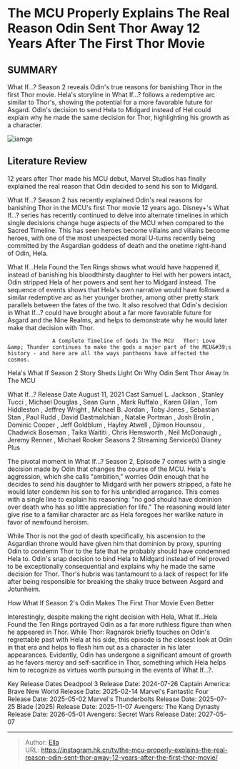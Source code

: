 # The MCU Properly Explains The Real Reason Odin Sent Thor Away 12 Years After The First Thor Movie


## SUMMARY 



  What If...? Season 2 reveals Odin&#39;s true reasons for banishing Thor in the first Thor movie.   Hela&#39;s storyline in What If...? follows a redemptive arc similar to Thor&#39;s, showing the potential for a more favorable future for Asgard.   Odin&#39;s decision to send Hela to Midgard instead of Hel could explain why he made the same decision for Thor, highlighting his growth as a character.  

![iamge](https://static1.srcdn.com/wordpress/wp-content/uploads/2024/01/22_thor.jpg)

## Literature Review
12 years after Thor made his MCU debut, Marvel Studios has finally explained the real reason that Odin decided to send his son to Midgard.




What If...? Season 2 has recently explained Odin&#39;s real reasons for banishing Thor in the MCU&#39;s first Thor movie 12 years ago. Disney&#43;&#39;s What If...? series has recently continued to delve into alternate timelines in which single decisions change huge aspects of the MCU when compared to the Sacred Timeline. This has seen heroes become villains and villains become heroes, with one of the most unexpected moral U-turns recently being committed by the Asgardian goddess of death and the onetime right-hand of Odin, Hela.




What If...Hela Found the Ten Rings shows what would have happened if, instead of banishing his bloodthirsty daughter to Hel with her powers intact, Odin stripped Hela of her powers and sent her to Midgard instead. The sequence of events shows that Hela&#39;s own narrative would have followed a similar redemptive arc as her younger brother, among other pretty stark parallels between the fates of the two. It also resolved that Odin&#39;s decision in What If...? could have brought about a far more favorable future for Asgard and the Nine Realms, and helps to demonstrate why he would later make that decision with Thor.

                  A Complete Timeline of Gods In The MCU   Thor: Love &amp; Thunder continues to make the gods a major part of the MCU&#39;s history - and here are all the ways pantheons have affected the cosmos.    


 Hela&#39;s What If Season 2 Story Sheds Light On Why Odin Sent Thor Away In The MCU 
          




  What If...?   Release Date   August 11, 2021    Cast   Samuel L. Jackson , Stanley Tucci , Michael Douglas , Sean Gunn , Mark Ruffalo , Karen Gillan , Tom Hiddleston , Jeffrey Wright , Michael B. Jordan , Toby Jones , Sebastian Stan , Paul Rudd , David Dastmalchian , Natalie Portman , Josh Brolin , Dominic Cooper , Jeff Goldblum , Hayley Atwell , Djimon Hounsou , Chadwick Boseman , Taika Waititi , Chris Hemsworth , Neil McDonaugh , Jeremy Renner , Michael Rooker    Seasons   2    Streaming Service(s)   Disney Plus       

The pivotal moment in What If...? Season 2, Episode 7 comes with a single decision made by Odin that changes the course of the MCU. Hela&#39;s aggression, which she calls &#34;ambition,&#34; worries Odin enough that he decides to send his daughter to Midgard with her powers stripped, a fate he would later condemn his son to for his unbridled arrogance. This comes with a single line to explain his reasoning: &#34;no god should have dominion over death who has so little appreciation for life.&#34; The reasoning would later give rise to a familiar character arc as Hela foregoes her warlike nature in favor of newfound heroism.

While Thor is not the god of death specifically, his ascension to the Asgardian throne would have given him that dominion by proxy, spurring Odin to condemn Thor to the fate that he probably should have condemned Hela to. Odin&#39;s snap decision to bind Hela to Midgard instead of Hel proved to be exceptionally consequential and explains why he made the same decision for Thor. Thor&#39;s hubris was tantamount to a lack of respect for life after being responsible for breaking the shaky truce between Asgard and Jotunheim.






 How What If Season 2&#39;s Odin Makes The First Thor Movie Even Better 
          

Interestingly, despite making the right decision with Hela, What If...Hela Found the Ten Rings portrayed Odin as a far more ruthless figure than when he appeared in Thor. While Thor: Ragnarok briefly touches on Odin&#39;s regrettable past with Hela at his side, this episode is the closest look at Odin in that era and helps to flesh him out as a character in his later appearances. Evidently, Odin has undergone a significant amount of growth as he favors mercy and self-sacrifice in Thor, something which Hela helps him to recognize as virtues worth pursuing in the events of What If...?.

  Key Release Dates              Deadpool 3 Release Date: 2024-07-26                    Captain America: Brave New World Release Date: 2025-02-14                   Marvel&#39;s Fantastic Four Release Date: 2025-05-02                   Marvel&#39;s Thunderbolts Release Date: 2025-07-25                   Blade (2025) Release Date: 2025-11-07                   Avengers: The Kang Dynasty  Release Date: 2026-05-01                    Avengers: Secret Wars Release Date: 2027-05-07      

---

> Author: [Ella](https://instagram.hk.cn/)  
> URL: https://instagram.hk.cn/tv/the-mcu-properly-explains-the-real-reason-odin-sent-thor-away-12-years-after-the-first-thor-movie/  

